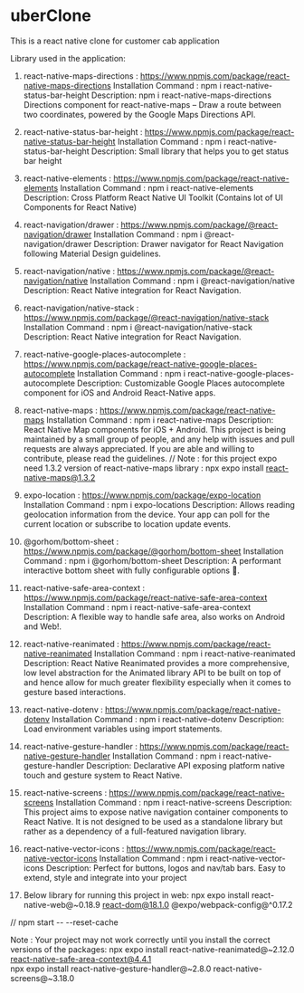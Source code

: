 # uberClone

This is a react native clone for customer cab application

Library used in the application:
1. react-native-maps-directions : https://www.npmjs.com/package/react-native-maps-directions 
Installation Command : npm i react-native-status-bar-height
Description: npm i react-native-maps-directions
Directions component for react-native-maps – Draw a route between two coordinates, powered by the Google Maps Directions API.

2. react-native-status-bar-height : https://www.npmjs.com/package/react-native-status-bar-height
Installation Command : npm i react-native-status-bar-height
Description: Small library that helps you to get status bar height

3. react-native-elements : https://www.npmjs.com/package/react-native-elements
Installation Command : npm i react-native-elements
Description: Cross Platform React Native UI Toolkit (Contains lot of UI Components for React Native)

4. react-navigation/drawer : https://www.npmjs.com/package/@react-navigation/drawer
Installation Command : npm i @react-navigation/drawer
Description: Drawer navigator for React Navigation following Material Design guidelines.

5. react-navigation/native : https://www.npmjs.com/package/@react-navigation/native
Installation Command : npm i @react-navigation/native
Description: React Native integration for React Navigation.

6. react-navigation/native-stack : https://www.npmjs.com/package/@react-navigation/native-stack
Installation Command : npm i @react-navigation/native-stack
Description: React Native integration for React Navigation.

7. react-native-google-places-autocomplete : https://www.npmjs.com/package/react-native-google-places-autocomplete
Installation Command : npm i react-native-google-places-autocomplete
Description: Customizable Google Places autocomplete component for iOS and Android React-Native apps.

8. react-native-maps :  https://www.npmjs.com/package/react-native-maps
Installation Command :  npm i react-native-maps
Description: React Native Map components for iOS + Android.
This project is being maintained by a small group of people, and any help with issues and pull requests are always appreciated. If you are able and willing to contribute, please read the guidelines.
// Note : for this project expo need 1.3.2 version of react-native-maps library : npx expo install react-native-maps@1.3.2

9. expo-location : https://www.npmjs.com/package/expo-location
Installation Command : npm i expo-locations
Description: Allows reading geolocation information from the device. Your app can poll for the current location or subscribe to location update events.

10. @gorhom/bottom-sheet : https://www.npmjs.com/package/@gorhom/bottom-sheet
Installation Command : npm i @gorhom/bottom-sheet
Description: A performant interactive bottom sheet with fully configurable options 🚀.

11. react-native-safe-area-context : https://www.npmjs.com/package/react-native-safe-area-context
Installation Command : npm i react-native-safe-area-context
Description: A flexible way to handle safe area, also works on Android and Web!.

12. react-native-reanimated : https://www.npmjs.com/package/react-native-reanimated
Installation Command : npm i react-native-reanimated
Description: React Native Reanimated provides a more comprehensive, low level abstraction for the Animated library API to be built on top of and hence allow for much greater flexibility especially when it comes to gesture based interactions.

13. react-native-dotenv : https://www.npmjs.com/package/react-native-dotenv
Installation Command : npm i react-native-dotenv
Description: Load environment variables using import statements.

14. react-native-gesture-handler : https://www.npmjs.com/package/react-native-gesture-handler
Installation Command : npm i react-native-gesture-handler
Description: Declarative API exposing platform native touch and gesture system to React Native.

15. react-native-screens : https://www.npmjs.com/package/react-native-screens
Installation Command : npm i react-native-screens
Description: This project aims to expose native navigation container components to React Native. It is not designed to be used as a standalone library but rather as a dependency of a full-featured navigation library.

16. react-native-vector-icons : https://www.npmjs.com/package/react-native-vector-icons
Installation Command : npm i react-native-vector-icons
Description: Perfect for buttons, logos and nav/tab bars. Easy to extend, style and integrate into your project

13. Below library for running this project in web: 
npx expo install react-native-web@~0.18.9 react-dom@18.1.0 @expo/webpack-config@^0.17.2

    
// npm start -- --reset-cache

Note : Your project may not work correctly until you install the correct versions of the packages:
npx expo install react-native-reanimated@~2.12.0 react-native-safe-area-context@4.4.1    
npx expo install react-native-gesture-handler@~2.8.0 react-native-screens@~3.18.0




